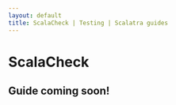 ```yaml
---
layout: default
title: ScalaCheck | Testing | Scalatra guides
---
```


<div class="page-header">
  <h1>ScalaCheck</h1>
</div>

## Guide coming soon!
